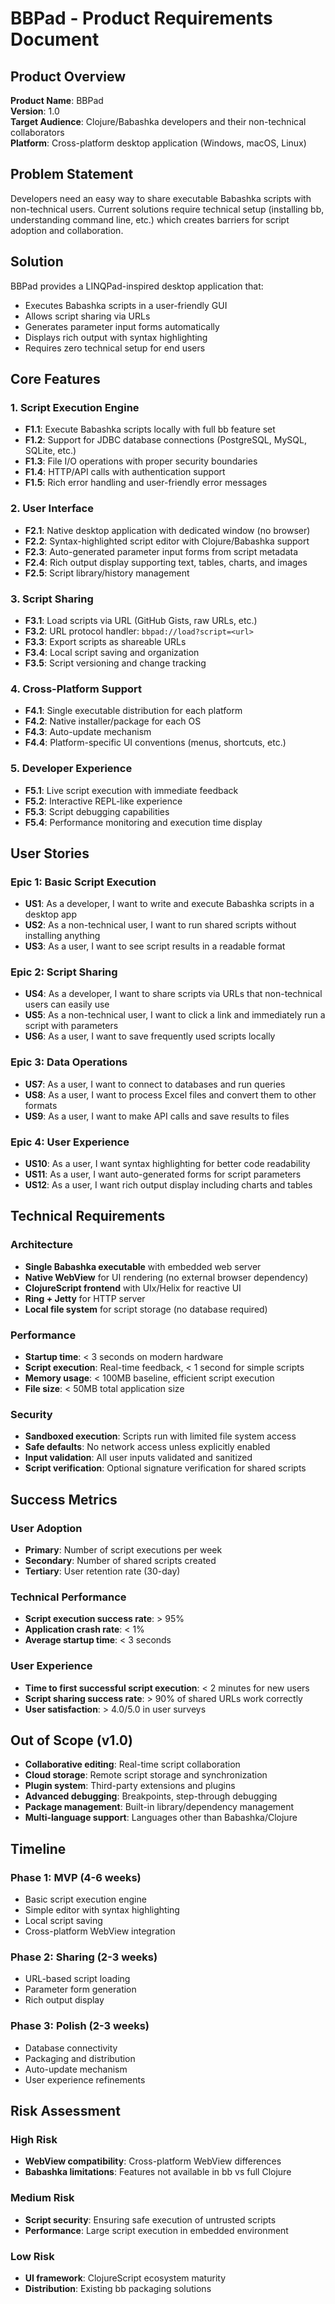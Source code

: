 # BBPad - Product Requirements Document

## Product Overview

**Product Name**: BBPad  
**Version**: 1.0  
**Target Audience**: Clojure/Babashka developers and their non-technical collaborators  
**Platform**: Cross-platform desktop application (Windows, macOS, Linux)

## Problem Statement

Developers need an easy way to share executable Babashka scripts with non-technical users. Current solutions require technical setup (installing bb, understanding command line, etc.) which creates barriers for script adoption and collaboration.

## Solution

BBPad provides a LINQPad-inspired desktop application that:
- Executes Babashka scripts in a user-friendly GUI
- Allows script sharing via URLs
- Generates parameter input forms automatically
- Displays rich output with syntax highlighting
- Requires zero technical setup for end users

## Core Features

### 1. Script Execution Engine
- **F1.1**: Execute Babashka scripts locally with full bb feature set
- **F1.2**: Support for JDBC database connections (PostgreSQL, MySQL, SQLite, etc.)
- **F1.3**: File I/O operations with proper security boundaries
- **F1.4**: HTTP/API calls with authentication support
- **F1.5**: Rich error handling and user-friendly error messages

### 2. User Interface
- **F2.1**: Native desktop application with dedicated window (no browser)
- **F2.2**: Syntax-highlighted script editor with Clojure/Babashka support
- **F2.3**: Auto-generated parameter input forms from script metadata
- **F2.4**: Rich output display supporting text, tables, charts, and images
- **F2.5**: Script library/history management

### 3. Script Sharing
- **F3.1**: Load scripts via URL (GitHub Gists, raw URLs, etc.)
- **F3.2**: URL protocol handler: `bbpad://load?script=<url>`
- **F3.3**: Export scripts as shareable URLs
- **F3.4**: Local script saving and organization
- **F3.5**: Script versioning and change tracking

### 4. Cross-Platform Support
- **F4.1**: Single executable distribution for each platform
- **F4.2**: Native installer/package for each OS
- **F4.3**: Auto-update mechanism
- **F4.4**: Platform-specific UI conventions (menus, shortcuts, etc.)

### 5. Developer Experience
- **F5.1**: Live script execution with immediate feedback
- **F5.2**: Interactive REPL-like experience
- **F5.3**: Script debugging capabilities
- **F5.4**: Performance monitoring and execution time display

## User Stories

### Epic 1: Basic Script Execution
- **US1**: As a developer, I want to write and execute Babashka scripts in a desktop app
- **US2**: As a non-technical user, I want to run shared scripts without installing anything
- **US3**: As a user, I want to see script results in a readable format

### Epic 2: Script Sharing
- **US4**: As a developer, I want to share scripts via URLs that non-technical users can easily use
- **US5**: As a non-technical user, I want to click a link and immediately run a script with parameters
- **US6**: As a user, I want to save frequently used scripts locally

### Epic 3: Data Operations
- **US7**: As a user, I want to connect to databases and run queries
- **US8**: As a user, I want to process Excel files and convert them to other formats
- **US9**: As a user, I want to make API calls and save results to files

### Epic 4: User Experience
- **US10**: As a user, I want syntax highlighting for better code readability
- **US11**: As a user, I want auto-generated forms for script parameters
- **US12**: As a user, I want rich output display including charts and tables

## Technical Requirements

### Architecture
- **Single Babashka executable** with embedded web server
- **Native WebView** for UI rendering (no external browser dependency)
- **ClojureScript frontend** with UIx/Helix for reactive UI
- **Ring + Jetty** for HTTP server
- **Local file system** for script storage (no database required)

### Performance
- **Startup time**: < 3 seconds on modern hardware
- **Script execution**: Real-time feedback, < 1 second for simple scripts
- **Memory usage**: < 100MB baseline, efficient script execution
- **File size**: < 50MB total application size

### Security
- **Sandboxed execution**: Scripts run with limited file system access
- **Safe defaults**: No network access unless explicitly enabled
- **Input validation**: All user inputs validated and sanitized
- **Script verification**: Optional signature verification for shared scripts

## Success Metrics

### User Adoption
- **Primary**: Number of script executions per week
- **Secondary**: Number of shared scripts created
- **Tertiary**: User retention rate (30-day)

### Technical Performance
- **Script execution success rate**: > 95%
- **Application crash rate**: < 1%
- **Average startup time**: < 3 seconds

### User Experience
- **Time to first successful script execution**: < 2 minutes for new users
- **Script sharing success rate**: > 90% of shared URLs work correctly
- **User satisfaction**: > 4.0/5.0 in user surveys

## Out of Scope (v1.0)

- **Collaborative editing**: Real-time script collaboration
- **Cloud storage**: Remote script storage and synchronization
- **Plugin system**: Third-party extensions and plugins
- **Advanced debugging**: Breakpoints, step-through debugging
- **Package management**: Built-in library/dependency management
- **Multi-language support**: Languages other than Babashka/Clojure

## Timeline

### Phase 1: MVP (4-6 weeks)
- Basic script execution engine
- Simple editor with syntax highlighting
- Local script saving
- Cross-platform WebView integration

### Phase 2: Sharing (2-3 weeks)
- URL-based script loading
- Parameter form generation
- Rich output display

### Phase 3: Polish (2-3 weeks)
- Database connectivity
- Packaging and distribution
- Auto-update mechanism
- User experience refinements

## Risk Assessment

### High Risk
- **WebView compatibility**: Cross-platform WebView differences
- **Babashka limitations**: Features not available in bb vs full Clojure

### Medium Risk
- **Script security**: Ensuring safe execution of untrusted scripts
- **Performance**: Large script execution in embedded environment

### Low Risk
- **UI framework**: ClojureScript ecosystem maturity
- **Distribution**: Existing bb packaging solutions